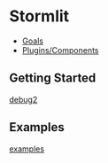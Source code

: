 # Stormlit

- [Goals](goals.md)
- [Plugins/Components](plugins.md)

## Getting Started
[debug2](debug2)

## Examples
[examples](pages/examples)

